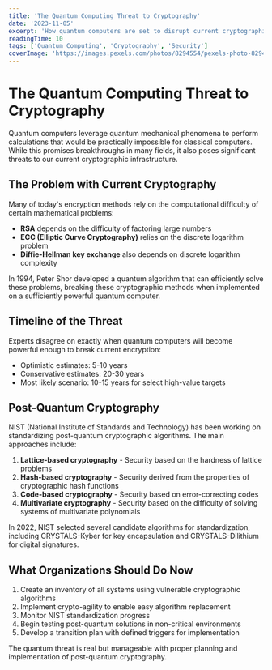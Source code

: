 ```yaml
---
title: 'The Quantum Computing Threat to Cryptography'
date: '2023-11-05'
excerpt: 'How quantum computers are set to disrupt current cryptographic methods and what post-quantum cryptography solutions are emerging.'
readingTime: 10
tags: ['Quantum Computing', 'Cryptography', 'Security']
coverImage: 'https://images.pexels.com/photos/8294554/pexels-photo-8294554.jpeg?auto=compress&cs=tinysrgb&w=1260&h=750&dpr=2'
---
```


# The Quantum Computing Threat to Cryptography

Quantum computers leverage quantum mechanical phenomena to perform calculations that would be practically impossible for classical computers. While this promises breakthroughs in many fields, it also poses significant threats to our current cryptographic infrastructure.

## The Problem with Current Cryptography

Many of today's encryption methods rely on the computational difficulty of certain mathematical problems:

- **RSA** depends on the difficulty of factoring large numbers
- **ECC (Elliptic Curve Cryptography)** relies on the discrete logarithm problem
- **Diffie-Hellman key exchange** also depends on discrete logarithm complexity

In 1994, Peter Shor developed a quantum algorithm that can efficiently solve these problems, breaking these cryptographic methods when implemented on a sufficiently powerful quantum computer.

## Timeline of the Threat

Experts disagree on exactly when quantum computers will become powerful enough to break current encryption:

- Optimistic estimates: 5-10 years
- Conservative estimates: 20-30 years
- Most likely scenario: 10-15 years for select high-value targets

## Post-Quantum Cryptography

NIST (National Institute of Standards and Technology) has been working on standardizing post-quantum cryptographic algorithms. The main approaches include:

1. **Lattice-based cryptography** - Security based on the hardness of lattice problems
2. **Hash-based cryptography** - Security derived from the properties of cryptographic hash functions
3. **Code-based cryptography** - Security based on error-correcting codes
4. **Multivariate cryptography** - Security based on the difficulty of solving systems of multivariate polynomials

In 2022, NIST selected several candidate algorithms for standardization, including CRYSTALS-Kyber for key encapsulation and CRYSTALS-Dilithium for digital signatures.

## What Organizations Should Do Now

1. Create an inventory of all systems using vulnerable cryptographic algorithms
2. Implement crypto-agility to enable easy algorithm replacement
3. Monitor NIST standardization progress
4. Begin testing post-quantum solutions in non-critical environments
5. Develop a transition plan with defined triggers for implementation

The quantum threat is real but manageable with proper planning and implementation of post-quantum cryptography. 
